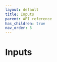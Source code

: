 ```yaml
---
layout: default
title: Inputs
parent: API reference
has_children: true
nav_order: 5
---
```

Inputs
========

<!-- START doctoc generated TOC please keep comment here to allow auto update -->
<!-- DON'T EDIT THIS SECTION, INSTEAD RE-RUN doctoc TO UPDATE -->
<!-- END doctoc generated TOC please keep comment here to allow auto update -->